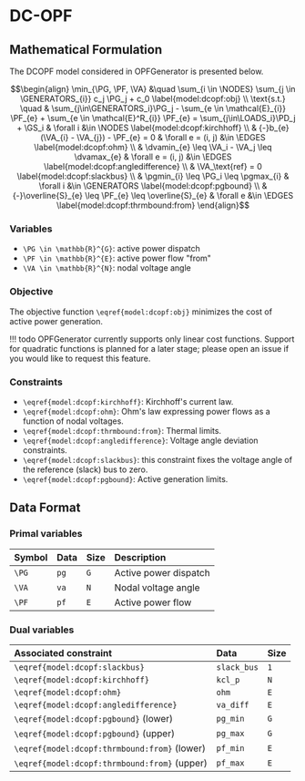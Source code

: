 # DC-OPF

## Mathematical Formulation

The DCOPF model considered in OPFGenerator is presented below.

```math
\begin{align}
    \min_{\PG, \PF, \VA} &\quad
        \sum_{i \in \NODES} \sum_{j \in \GENERATORS_{i}} c_j \PG_j + c_0 \label{model:dcopf:obj} \\
    \text{s.t.} \quad
    & \sum_{j\in\GENERATORS_i}\PG_j - \sum_{e \in \mathcal{E}_{i}}  \PF_{e} + \sum_{e \in \mathcal{E}^R_{i}} \PF_{e}
    = \sum_{j\in\LOADS_i}\PD_j + \GS_i 
        & \forall i &\in \NODES
    \label{model:dcopf:kirchhoff} \\
    & {-}b_{e}(\VA_{i} - \VA_{j}) - \PF_{e} = 0
        & \forall e = (i, j) &\in \EDGES
    \label{model:dcopf:ohm} \\
& \dvamin_{e} \leq \VA_i - \VA_j \leq \dvamax_{e}
        & \forall e = (i, j) &\in \EDGES
    \label{model:dcopf:angledifference} \\
    & \VA_\text{ref} = 0 \label{model:dcopf:slackbus} \\
    & \pgmin_{i} \leq \PG_i \leq \pgmax_{i}
        & \forall i &\in \GENERATORS
    \label{model:dcopf:pgbound} \\
    & {-}\overline{S}_{e} \leq  \PF_{e} \leq \overline{S}_{e}
        & \forall e &\in \EDGES
    \label{model:dcopf:thrmbound:from}
\end{align}
```


### Variables

* ``\PG \in \mathbb{R}^{G}``: active power dispatch
* ``\PF \in \mathbb{R}^{E}``: active power flow "from"
* ``\VA \in \mathbb{R}^{N}``: nodal voltage angle

### Objective

The objective function ``\eqref{model:dcopf:obj}`` minimizes the cost of active power generation.

!!! todo
    OPFGenerator currently supports only linear cost functions.
    Support for quadratic functions is planned for a later stage; please open an issue if 
    you would like to request this feature.

### Constraints

* ``\eqref{model:dcopf:kirchhoff}``: Kirchhoff's current law.
* ``\eqref{model:dcopf:ohm}``: Ohm's law expressing power flows as a function of nodal voltages.
* ``\eqref{model:dcopf:thrmbound:from}``: Thermal limits.
* ``\eqref{model:dcopf:angledifference}``: Voltage angle deviation constraints.
* ``\eqref{model:dcopf:slackbus}``: this constraint fixes the voltage angle of the reference (slack) bus to zero.
* ``\eqref{model:dcopf:pgbound}``: Active generation limits.



## Data Format

### Primal variables

| Symbol | Data | Size | Description 
|:-------|:-----|:-----|:------------|
| ``\PG`` | `pg` | ``G`` | Active power dispatch
| ``\VA`` | `va` | ``N`` | Nodal voltage angle
| ``\PF`` | `pf` | ``E`` | Active power flow

### Dual variables

| Associated constraint                             | Data         | Size  |
|:--------------------------------------------------|:-------------|:------|
| ``\eqref{model:dcopf:slackbus}``                  | `slack_bus`  | ``1`` |
| ``\eqref{model:dcopf:kirchhoff}``                 | `kcl_p`      | ``N`` |
| ``\eqref{model:dcopf:ohm}``                       | `ohm`        | ``E`` |
| ``\eqref{model:dcopf:angledifference}``           | `va_diff`    | ``E`` |
| ``\eqref{model:dcopf:pgbound}`` (lower)           | `pg_min`     | ``G`` |
| ``\eqref{model:dcopf:pgbound}`` (upper)           | `pg_max`     | ``G`` |
| ``\eqref{model:dcopf:thrmbound:from}`` (lower)    | `pf_min`     | ``E`` |
| ``\eqref{model:dcopf:thrmbound:from}`` (upper)    | `pf_max`     | ``E`` |
